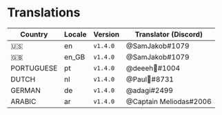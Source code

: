 # Translations

Country | Locale | Version | Translator (Discord)
---|---|---|---
🇺🇸 | en | `v1.4.0` | @SamJakob#1079
🇬🇧 | en_GB | `v1.4.0` | @SamJakob#1079
PORTUGUESE | pt | `v1.4.0` | @deeeh👻#1004
DUTCH | nl | `v1.4.0` | @Paul🐼#8731
GERMAN | de | `v1.4.0` | @adagi#2499
ARABIC | ar |  `v1.4.0` | @Captain Meliodas#2006
